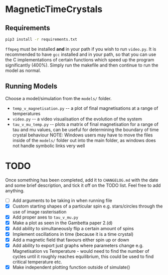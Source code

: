 # MagneticTimeCrystals

## Requirements

```sh
pip3 install -r requirements.txt
```
`ffmpeg` must be installed **and** in your path if you wish to run `video.py`. 
It is recommended to have `gcc` installed and in your path, so that you can use the C implementations of certain functions which speed up the program significantly (400%). Simply run the makefile and then continue to run the model as normal.
## Running Models
Choose a model/simulation from the `models/` folder.
* `temp_v_magnetisation.py` -- a plot of final magnetisations at a range of temperatures
* `video.py` -- a video visualisation of the evolution of the system
* `tau_v_mu_temp.py` -- plots a matrix of final magnetisation for a range of tau and mu values, can be useful for determining the boundary of time crystal behaviour
NOTE: Windows users may have to move the files inside of the `models/` folder out into the main folder, as windows does not handle symbolic links very well

# TODO
Once something has been completed, add it to `CHANGELOG.md` with the date and some brief description, and tick it off on the TODO list. Feel free to add anything.

- [ ] Add arguments to be taking in when running file
- [x] Custom starting shapes of a particular spin e.g. stars/circles through the use of image rasterisation
- [x] Add proper axes to `tau_v_mu.py`
- [x] Make a plot as seen in the Gambetta paper 2.(d)
- [x] Add ability to simultaneously flip a certain amount of spins  
- [x] Implement oscillations in time (because it is a time crystal)
- [x] Add a magnetic field that favours either spin up or down
- [x] Add ability to export just graphs where parameters change e.g. Magnetisation vs Temperature - would need to find the number of cycles until it roughly reaches equilibrium, this could be used to find critical temperature etc.
- [x] Make independent plotting function outside of simulate()